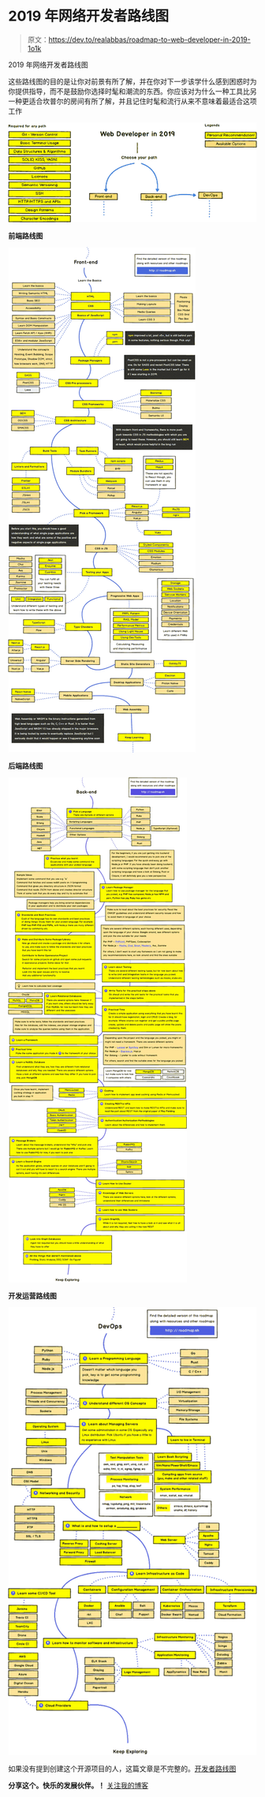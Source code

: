 # 2019 年网络开发者路线图

> 原文：<https://dev.to/realabbas/roadmap-to-web-developer-in-2019-1o1k>

2019 年网络开发者路线图

这些路线图的目的是让你对前景有所了解，并在你对下一步该学什么感到困惑时为你提供指导，而不是鼓励你选择时髦和潮流的东西。你应该对为什么一种工具比另一种更适合坎普尔的房间有所了解，并且记住时髦和流行从来不意味着最适合这项工作

[![roadmap](img/81d47fe6463f17597537b6250f69f3ca.png)](https://res.cloudinary.com/practicaldev/image/fetch/s--rpSFDTF2--/c_limit%2Cf_auto%2Cfl_progressive%2Cq_auto%2Cw_880/https://raw.githubusercontent.com/kamranahmedse/developer-roadmap/mastimg/intro.png)

**前端路线图**

[![front](img/1d105f3daed9c7e2bafc6456a8a77dc3.png)](https://res.cloudinary.com/practicaldev/image/fetch/s--dtpOoyZc--/c_limit%2Cf_auto%2Cfl_progressive%2Cq_auto%2Cw_880/https://github.com/kamranahmedse/developer-roadmap/raw/mastimg/frontend.png%3Ffix%3D531)

**后端路线图**

[![back](img/2cf0f6ea7fa60589aaa56d9f73936e48.png)](https://res.cloudinary.com/practicaldev/image/fetch/s--CjMy9g79--/c_limit%2Cf_auto%2Cfl_progressive%2Cq_auto%2Cw_880/https://github.com/kamranahmedse/developer-roadmap/raw/mastimg/backend.png)

**开发运营路线图**

[![devops](img/018ed6221851532a8873dbb1d1d129d7.png)](https://res.cloudinary.com/practicaldev/image/fetch/s--VRo7f06e--/c_limit%2Cf_auto%2Cfl_progressive%2Cq_auto%2Cw_880/https://raw.githubusercontent.com/kamranahmedse/developer-roadmap/mastimg/devops.png)

如果没有提到创建这个开源项目的人，这篇文章是不完整的。[开发者路线图](https://github.com/kamranahmedse/developer-roadmap)

**分享这个。快乐的发展伙伴。！**
[关注我的博客](http://www.realabbas.com)